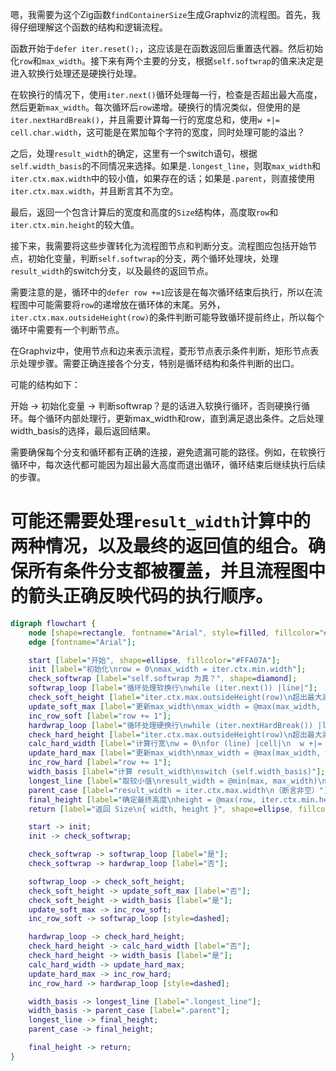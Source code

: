 嗯，我需要为这个Zig函数`findContainerSize`生成Graphviz的流程图。首先，我得仔细理解这个函数的结构和逻辑流程。

函数开始于`defer iter.reset();`，这应该是在函数返回后重置迭代器。然后初始化`row`和`max_width`。接下来有两个主要的分支，根据`self.softwrap`的值来决定是进入软换行处理还是硬换行处理。

在软换行的情况下，使用`iter.next()`循环处理每一行，检查是否超出最大高度，然后更新`max_width`。每次循环后`row`递增。硬换行的情况类似，但使用的是`iter.nextHardBreak()`，并且需要计算每一行的宽度总和，使用`w +|= cell.char.width`，这可能是在累加每个字符的宽度，同时处理可能的溢出？

之后，处理`result_width`的确定，这里有一个switch语句，根据`self.width_basis`的不同情况来选择。如果是`.longest_line`，则取`max_width`和`iter.ctx.max.width`中的较小值，如果存在的话；如果是`.parent`，则直接使用`iter.ctx.max.width`，并且断言其不为空。

最后，返回一个包含计算后的宽度和高度的`Size`结构体，高度取`row`和`iter.ctx.min.height`的较大值。

接下来，我需要将这些步骤转化为流程图节点和判断分支。流程图应包括开始节点，初始化变量，判断`self.softwrap`的分支，两个循环处理块，处理`result_width`的switch分支，以及最终的返回节点。

需要注意的是，循环中的`defer row +=1`应该是在每次循环结束后执行，所以在流程图中可能需要将`row`的递增放在循环体的末尾。另外，`iter.ctx.max.outsideHeight(row)`的条件判断可能导致循环提前终止，所以每个循环中需要有一个判断节点。

在Graphviz中，使用节点和边来表示流程，菱形节点表示条件判断，矩形节点表示处理步骤。需要正确连接各个分支，特别是循环结构和条件判断的出口。

可能的结构如下：

开始 -> 初始化变量 -> 判断softwrap？是的话进入软换行循环，否则硬换行循环。每个循环内部处理行，更新max_width和row，直到满足退出条件。之后处理width_basis的选择，最后返回结果。

需要确保每个分支和循环都有正确的连接，避免遗漏可能的路径。例如，在软换行循环中，每次迭代都可能因为超出最大高度而退出循环，循环结束后继续执行后续的步骤。

可能还需要处理`result_width`计算中的两种情况，以及最终的返回值的组合。确保所有条件分支都被覆盖，并且流程图中的箭头正确反映代码的执行顺序。
================================================
```dot
digraph flowchart {
    node [shape=rectangle, fontname="Arial", style=filled, fillcolor="#D3D3D3"];
    edge [fontname="Arial"];

    start [label="开始", shape=ellipse, fillcolor="#FFA07A"];
    init [label="初始化\nrow = 0\nmax_width = iter.ctx.min.width"];
    check_softwrap [label="self.softwrap 为真？", shape=diamond];
    softwrap_loop [label="循环处理软换行\nwhile (iter.next()) |line|"];
    check_soft_height [label="iter.ctx.max.outsideHeight(row)\n超出最大高度？", shape=diamond];
    update_soft_max [label="更新max_width\nmax_width = @max(max_width, line.width)"];
    inc_row_soft [label="row += 1"];
    hardwrap_loop [label="循环处理硬换行\nwhile (iter.nextHardBreak()) |line|"];
    check_hard_height [label="iter.ctx.max.outsideHeight(row)\n超出最大高度？", shape=diamond];
    calc_hard_width [label="计算行宽\nw = 0\nfor (line) |cell|\n  w +|= cell.char.width"];
    update_hard_max [label="更新max_width\nmax_width = @max(max_width, w)"];
    inc_row_hard [label="row += 1"];
    width_basis [label="计算 result_width\nswitch (self.width_basis)"];
    longest_line [label="取较小值\nresult_width = @min(max, max_width)\n（若iter.ctx.max.width存在）"];
    parent_case [label="result_width = iter.ctx.max.width\n（断言非空）"];
    final_height [label="确定最终高度\nheight = @max(row, iter.ctx.min.height)"];
    return [label="返回 Size\n{ width, height }", shape=ellipse, fillcolor="#98FB98"];

    start -> init;
    init -> check_softwrap;

    check_softwrap -> softwrap_loop [label="是"];
    check_softwrap -> hardwrap_loop [label="否"];

    softwrap_loop -> check_soft_height;
    check_soft_height -> update_soft_max [label="否"];
    check_soft_height -> width_basis [label="是"];
    update_soft_max -> inc_row_soft;
    inc_row_soft -> softwrap_loop [style=dashed];

    hardwrap_loop -> check_hard_height;
    check_hard_height -> calc_hard_width [label="否"];
    check_hard_height -> width_basis [label="是"];
    calc_hard_width -> update_hard_max;
    update_hard_max -> inc_row_hard;
    inc_row_hard -> hardwrap_loop [style=dashed];

    width_basis -> longest_line [label=".longest_line"];
    width_basis -> parent_case [label=".parent"];
    longest_line -> final_height;
    parent_case -> final_height;

    final_height -> return;
}
```